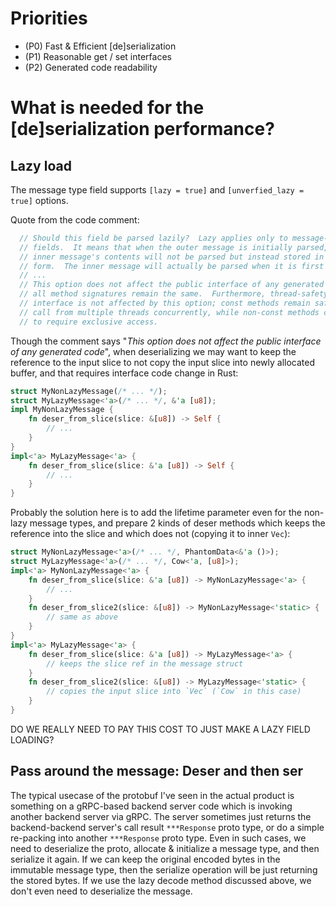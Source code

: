 
# Priorities

- (P0) Fast & Efficient [de]serialization
- (P1) Reasonable get / set interfaces
- (P2) Generated code readability

# What is needed for the [de]serialization performance?

## Lazy load
The message type field supports `[lazy = true]` and `[unverfied_lazy = true]` options.

Quote from the code comment:
```rust
  // Should this field be parsed lazily?  Lazy applies only to message-type
  // fields.  It means that when the outer message is initially parsed, the
  // inner message's contents will not be parsed but instead stored in encoded
  // form.  The inner message will actually be parsed when it is first accessed.
  // ...
  // This option does not affect the public interface of any generated code;
  // all method signatures remain the same.  Furthermore, thread-safety of the
  // interface is not affected by this option; const methods remain safe to
  // call from multiple threads concurrently, while non-const methods continue
  // to require exclusive access.
```

Though the comment says "*This option does not affect the public interface of any generated code*", when deserializing we may want to keep the reference to the input slice to not copy the input slice into newly allocated buffer, and that requires interface code change in Rust:

```rust
struct MyNonLazyMessage(/* ... */);
struct MyLazyMessage<'a>(/* ... */, &'a [u8]);
impl MyNonLazyMessage {
    fn deser_from_slice(slice: &[u8]) -> Self {
        // ...
    }
}
impl<'a> MyLazyMessage<'a> {
    fn deser_from_slice(slice: &'a [u8]) -> Self {
        // ...
    }
}
```

Probably the solution here is to add the lifetime parameter even for the non-lazy message types, and prepare 2 kinds of deser methods which keeps the reference into the slice and which does not (copying it to inner `Vec`):

```rust
struct MyNonLazyMessage<'a>(/* ... */, PhantomData<&'a ()>);
struct MyLazyMessage<'a>(/* ... */, Cow<'a, [u8]>);
impl<'a> MyNonLazyMessage<'a> {
    fn deser_from_slice(slice: &'a [u8]) -> MyNonLazyMessage<'a> {
        // ...
    }
    fn deser_from_slice2(slice: &[u8]) -> MyNonLazyMessage<'static> {
        // same as above
    }
}
impl<'a> MyLazyMessage<'a> {
    fn deser_from_slice(slice: &'a [u8]) -> MyLazyMessage<'a> {
        // keeps the slice ref in the message struct
    }
    fn deser_from_slice2(slice: &[u8]) -> MyLazyMessage<'static> {
        // copies the input slice into `Vec` (`Cow` in this case)
    }
}
```

DO WE REALLY NEED TO PAY THIS COST TO JUST MAKE A LAZY FIELD LOADING?

## Pass around the message: Deser and then ser

The typical usecase of the protobuf I've seen in the actual product is something on a gRPC-based backend server code which is invoking another backend server via gRPC.
The server sometimes just returns the backend-backend server's call result `***Response` proto type, or do a simple re-packing into another `***Response` proto type.
Even in such cases, we need to deserialize the proto, allocate & initialize a message type, and then serialize it again.
If we can keep the original encoded bytes in the immutable message type, then the serialize operation will be just returning the stored bytes. If we use the lazy decode method discussed above, we don't even need to deserialize the message.
